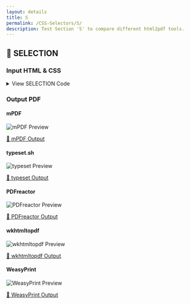 ```yaml
---
layout: details
title: S
permalink: /CSS-Selectors/S/
description: Test Section 'S' to compare different html2pdf tools.
---
```




## 🔬 SELECTION

### Input HTML & CSS

<details>
    <summary>
        View SELECTION Code
    </summary>
    <pre><code class="hljs xml"><span class="hljs-meta">&lt;!DOCTYPE <span class="hljs-meta-keyword">html</span>&gt;</span>
<span class="hljs-comment">&lt;!-- Sample from https://css-tricks.com/almanac/selectors/s/selection/ --&gt;</span>
<span class="hljs-tag">&lt;<span class="hljs-name">html</span> <span class="hljs-attr">lang</span>=<span class="hljs-string">"en"</span>&gt;</span>
    <span class="hljs-tag">&lt;<span class="hljs-name">head</span>&gt;</span>
        <span class="hljs-tag">&lt;<span class="hljs-name">style</span>&gt;</span><span class="css">
        <span class="hljs-selector-class">.example-color</span><span class="hljs-selector-pseudo">::selection</span> {
  <span class="hljs-attribute">color</span>: <span class="hljs-number">#8e44ad</span>;
}
<span class="hljs-selector-class">.example-background-color</span><span class="hljs-selector-pseudo">::selection</span> {
  <span class="hljs-attribute">background-color</span>: <span class="hljs-number">#f1c40f</span>;
}
<span class="hljs-selector-class">.example-background</span><span class="hljs-selector-pseudo">::selection</span> {
  <span class="hljs-attribute">background</span>: <span class="hljs-number">#e74c3c</span>;
}
<span class="hljs-selector-class">.example-both</span><span class="hljs-selector-pseudo">::selection</span> {
  <span class="hljs-attribute">background-color</span>: <span class="hljs-number">#8e44ad</span>;
  <span class="hljs-attribute">color</span>: white;
}
<span class="hljs-selector-class">.example-shadow</span><span class="hljs-selector-pseudo">::selection</span> {
  <span class="hljs-attribute">text-shadow</span>: <span class="hljs-number">1px</span> <span class="hljs-number">1px</span> <span class="hljs-number">0</span> <span class="hljs-number">#27ae60</span>;
}
<span class="hljs-selector-class">.example-input</span><span class="hljs-selector-pseudo">::selection</span> {
  <span class="hljs-attribute">background</span>: <span class="hljs-number">#2ecc71</span>;
}
<span class="hljs-selector-class">.example-textarea</span><span class="hljs-selector-pseudo">::selection</span> {
  <span class="hljs-attribute">background</span>: <span class="hljs-number">#34495e</span>;
  <span class="hljs-attribute">color</span>: white;
}
<span class="hljs-selector-tag">body</span> {
  <span class="hljs-attribute">font-family</span>: <span class="hljs-string">'Source Sans Pro'</span>, Arial, sans-serif;
  <span class="hljs-attribute">line-height</span>: <span class="hljs-number">1.45</span>;
  <span class="hljs-attribute">background</span>: <span class="hljs-number">#E0DCCC</span>;
  <span class="hljs-attribute">color</span>: <span class="hljs-number">#333</span>;
  <span class="hljs-attribute">padding</span>: <span class="hljs-number">1em</span>;
  <span class="hljs-attribute">font-size</span>: <span class="hljs-number">18px</span>;
}

<span class="hljs-selector-tag">p</span>,<span class="hljs-selector-tag">input</span>,<span class="hljs-selector-tag">textarea</span>  {
  <span class="hljs-attribute">margin-bottom</span>: <span class="hljs-number">1em</span>;
}
<span class="hljs-selector-tag">input</span>,<span class="hljs-selector-tag">textarea</span> {
  <span class="hljs-attribute">display</span>: block;
  <span class="hljs-attribute">font-size</span>: <span class="hljs-number">1em</span>;
  <span class="hljs-attribute">font-family</span>: inherit;
}

        </span><span class="hljs-tag">&lt;/<span class="hljs-name">style</span>&gt;</span>
    <span class="hljs-tag">&lt;/<span class="hljs-name">head</span>&gt;</span>
    <span class="hljs-tag">&lt;<span class="hljs-name">body</span>&gt;</span>
        <span class="hljs-tag">&lt;<span class="hljs-name">p</span>&gt;</span>Select me to see normal behavior.<span class="hljs-tag">&lt;/<span class="hljs-name">p</span>&gt;</span>
        <span class="hljs-tag">&lt;<span class="hljs-name">p</span> <span class="hljs-attr">class</span>=<span class="hljs-string">'example-color'</span>&gt;</span>Try selecting me for a different text color.<span class="hljs-tag">&lt;/<span class="hljs-name">p</span>&gt;</span>
        <span class="hljs-tag">&lt;<span class="hljs-name">p</span> <span class="hljs-attr">class</span>=<span class="hljs-string">'example-background-color'</span>&gt;</span>You can select me for a different background color.<span class="hljs-tag">&lt;/<span class="hljs-name">p</span>&gt;</span>
        <span class="hljs-tag">&lt;<span class="hljs-name">p</span> <span class="hljs-attr">class</span>=<span class="hljs-string">'example-background'</span>&gt;</span>You can also select me for a different background.<span class="hljs-tag">&lt;/<span class="hljs-name">p</span>&gt;</span>
        <span class="hljs-tag">&lt;<span class="hljs-name">p</span> <span class="hljs-attr">class</span>=<span class="hljs-string">'example-both'</span>&gt;</span>Guess what<span class="hljs-symbol">&amp;hellip;</span> you can select me for a different background color and text color.<span class="hljs-tag">&lt;/<span class="hljs-name">p</span>&gt;</span>
        <span class="hljs-tag">&lt;<span class="hljs-name">p</span> <span class="hljs-attr">class</span>=<span class="hljs-string">'example-shadow'</span>&gt;</span>How about a text-shadow? Sure, select me for a different text-shadow.<span class="hljs-tag">&lt;/<span class="hljs-name">p</span>&gt;</span>
        <span class="hljs-tag">&lt;<span class="hljs-name">p</span> <span class="hljs-attr">class</span>=<span class="hljs-string">'example-background-color'</span>&gt;</span>
          What about nest elements? Select me for a different background color.
          <span class="hljs-tag">&lt;<span class="hljs-name">span</span> <span class="hljs-attr">class</span>=<span class="hljs-string">'example-color'</span>&gt;</span>And this sentence is just a color selection.<span class="hljs-tag">&lt;/<span class="hljs-name">span</span>&gt;</span>
          Nesting works!
        <span class="hljs-tag">&lt;/<span class="hljs-name">p</span>&gt;</span>
        <span class="hljs-tag">&lt;<span class="hljs-name">input</span> <span class="hljs-attr">class</span>=<span class="hljs-string">'example-input'</span> <span class="hljs-attr">type</span>=<span class="hljs-string">'text'</span> <span class="hljs-attr">value</span>=<span class="hljs-string">'Inputs work!*'</span>&gt;</span>
        <span class="hljs-tag">&lt;<span class="hljs-name">textarea</span> <span class="hljs-attr">class</span>=<span class="hljs-string">'example-textarea'</span> <span class="hljs-attr">cols</span>=<span class="hljs-string">'30'</span> <span class="hljs-attr">name</span>=<span class="hljs-string">''</span> <span class="hljs-attr">rows</span>=<span class="hljs-string">'10'</span>&gt;</span>Textarea, too!*<span class="hljs-tag">&lt;/<span class="hljs-name">textarea</span>&gt;</span>
        <span class="hljs-tag">&lt;<span class="hljs-name">div</span> <span class="hljs-attr">class</span>=<span class="hljs-string">'foot-notes'</span>&gt;</span>*not Safari<span class="hljs-tag">&lt;/<span class="hljs-name">div</span>&gt;</span>
    <span class="hljs-tag">&lt;/<span class="hljs-name">body</span>&gt;</span>
<span class="hljs-tag">&lt;/<span class="hljs-name">html</span>&gt;</span></code></pre>
    <p>
        <a href="https://raw.githubusercontent.com/azettl/compare.html2pdf.tools/master//html/CSS%20Selectors/S/selection.html" target="_blank" rel="noopener">📄 Get Input HTML on GitHub</a>
    </p>
</details>

### Output PDF

<div class="details-boxes">
    <div>
        <h4>mPDF</h4>
        <img src="/{{ page.path }}/../mpdf__html_CSS_Selectors_S_selection.html.png" alt="mPDF Preview" />
        <p>
            <a href="/{{ page.path }}/../mpdf__html_CSS_Selectors_S_selection.html.pdf" target="_blank">📕 mPDF Output</a>
        </p>
    </div>
    <div>
        <h4>typeset.sh</h4>
        <img src="/{{ page.path }}/../typeset__html_CSS_Selectors_S_selection.html.png" alt="typeset Preview" />
        <p>
            <a href="/{{ page.path }}/../typeset__html_CSS_Selectors_S_selection.html.pdf" target="_blank">📕 typeset Output</a>
        </p>
    </div>
    <div>
        <h4>PDFreactor</h4>
        <img src="/{{ page.path }}/../pdfreactor__html_CSS_Selectors_S_selection.html.png" alt="PDFreactor Preview" />
        <p>
            <a href="/{{ page.path }}/../pdfreactor__html_CSS_Selectors_S_selection.html.pdf" target="_blank">📕 PDFreactor Output</a>
        </p>
    </div>
    <div>
        <h4>wkhtmltopdf</h4>
        <img src="/{{ page.path }}/../wkhtmltopdf__html_CSS_Selectors_S_selection.html.png" alt="wkhtmltopdf Preview" />
        <p>
            <a href="/{{ page.path }}/../wkhtmltopdf__html_CSS_Selectors_S_selection.html.pdf" target="_blank">📕 wkhtmltopdf Output</a>
        </p>
    </div>
    <div>
        <h4>WeasyPrint</h4>
        <img src="/{{ page.path }}/../weasyprint__html_CSS_Selectors_S_selection.html.png" alt="WeasyPrint Preview" />
        <p>
            <a href="/{{ page.path }}/../weasyprint__html_CSS_Selectors_S_selection.html.pdf" target="_blank">📕 WeasyPrint Output</a>
        </p>
    </div>
</div>


